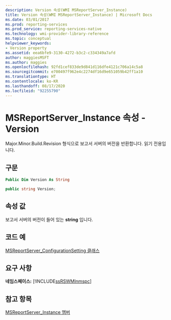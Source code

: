 ```yaml
---
description: Version 속성(WMI MSReportServer_Instance)
title: Version 속성(WMI MSReportServer_Instance) | Microsoft Docs
ms.date: 03/01/2017
ms.prod: reporting-services
ms.prod_service: reporting-services-native
ms.technology: wmi-provider-library-reference
ms.topic: conceptual
helpviewer_keywords:
- Version property
ms.assetid: eea6bfe9-3130-4272-b3c2-c334349a7afd
author: maggiesMSFT
ms.author: maggies
ms.openlocfilehash: 92fd1cef833de9d841d116dfe4121c706a14c5a8
ms.sourcegitcommit: e700497f962e4c2274df16d9e651059b42ff1a10
ms.translationtype: HT
ms.contentlocale: ko-KR
ms.lasthandoff: 08/17/2020
ms.locfileid: "92255790"
---
```

# <a name="msreportserver_instance-properties---version"></a>MSReportServer_Instance 속성 - Version
  Major.Minor.Build.Revision 형식으로 보고서 서버의 버전을 반환합니다. 읽기 전용입니다.  
  
## <a name="syntax"></a>구문  
  
```vb  
Public Dim Version As String  
```  
  
```csharp  
public string Version;  
```  
  
## <a name="property-value"></a>속성 값  
 보고서 서버의 버전이 들어 있는 **string** 입니다.  
  
## <a name="example-code"></a>코드 예  
 [MSReportServer_ConfigurationSetting 클래스](../../reporting-services/wmi-provider-library-reference/msreportserver-configurationsetting-class.md)  
  
## <a name="requirements"></a>요구 사항  
 **네임스페이스:** [!INCLUDE[ssRSWMInmspc](../../includes/ssrswminmspc-md.md)]  
  
## <a name="see-also"></a>참고 항목  
 [MSReportServer_Instance 멤버](../../reporting-services/wmi-provider-library-reference/msreportserver-instance-members.md)  
  
  
